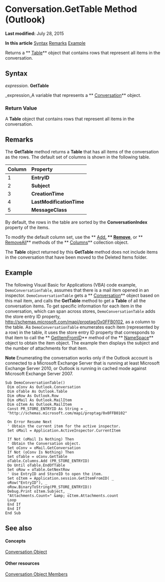 
# Conversation.GetTable Method (Outlook)

 **Last modified:** July 28, 2015

 **In this article**
 [Syntax](#sectionSection0)
 [Remarks](#sectionSection1)
 [Example](#sectionSection2)


Returns a  ** [Table](0affaafd-93fe-227a-acee-e09a86cadc20.md)** object that contains rows that represent all items in the conversation.


## Syntax
<a name="sectionSection0"> </a>

 _expression_. **GetTable**

 _expression_A variable that represents a  ** [Conversation](2705d38a-ebc0-e5a7-208b-ffe1f5446b1b.md)** object.


### Return Value

A  **Table** object that contains rows that represent all items in the conversation.


## Remarks
<a name="sectionSection1"> </a>

The  **GetTable** method returns a **Table** that has all items of the conversation as the rows. The default set of columns is shown in the following table.



|**Column**|**Property**|
|:-----|:-----|
|1| **EntryID**|
|2| **Subject**|
|3| **CreationTime**|
|4| **LastModificationTime**|
|5| **MessageClass**|
By default, the rows in the table are sorted by the  **ConversationIndex** property of the items.

To modify the default column set, use the  ** [Add](d438cfeb-629f-4234-6f4f-ffa086ef9a41.md)**,  ** [Remove](f567879c-f37a-2b65-b4a5-832b6f3acdf8.md)**, or  ** [RemoveAll](e9923548-9c75-e5dd-0643-3c42cd112352.md)** methods of the ** [Columns](628bf0cf-4ee8-5e5c-09d7-89d7adf256ca.md)** collection object.

The  **Table** object returned by this **GetTable** method does not include items in the conversation that have been moved to the Deleted Items folder.


## Example
<a name="sectionSection2"> </a>

The following Visual Basic for Applications (VBA) code example,  `DemoConversationTable`, assumes that there is a mail item opened in an inspector.  `DemoConversationTable` gets a ** [Conversation](2705d38a-ebc0-e5a7-208b-ffe1f5446b1b.md)** object based on this mail item, and calls the **GetTable** method to get a **Table** of all the conversation items. To get specific information for each item in the conversation, which can span across stores, `DemoConversationTable` adds the store entry ID property, http://schemas.microsoft.com/mapi/proptag/0x0FFB0102, as a column to the table. As `DemoConversationTable` enumerates each item (represented by a row) in the table, it uses the store entry ID property that corresponds to that item to call the ** [GetItemFromID](f2abff80-4c04-998b-654b-28600424a16f.md)** method of the ** [NameSpace](f0dcaa19-07f5-5d42-a3bf-2e42b7885644.md)** object to obtain the item object. The example then displays the subject and the number of attachments for that item.


 **Note**  Enumerating the conversation works only if the Outlook account is connected to a Microsoft Exchange Server that is running at least Microsoft Exchange Server 2010, or Outlook is running in cached mode against Microsoft Exchange Server 2007.


```
Sub DemoConversationTable() 
 Dim oConv As Outlook.Conversation 
 Dim oTable As Outlook.Table 
 Dim oRow As Outlook.Row 
 Dim oMail As Outlook.MailItem 
 Dim oItem As Outlook.MailItem 
 Const PR_STORE_ENTRYID As String = _ 
 "http://schemas.microsoft.com/mapi/proptag/0x0FFB0102" 
 
 On Error Resume Next 
 ' Obtain the current item for the active inspector. 
 Set oMail = Application.ActiveInspector.CurrentItem 
 
 If Not (oMail Is Nothing) Then 
 ' Obtain the Conversation object. 
 Set oConv = oMail.GetConversation 
 If Not (oConv Is Nothing) Then 
 Set oTable = oConv.GetTable 
 oTable.Columns.Add (PR_STORE_ENTRYID) 
 Do Until oTable.EndOfTable 
 Set oRow = oTable.GetNextRow 
 ' Use EntryID and StoreID to open the item. 
 Set oItem = Application.session.GetItemFromID( _ 
 oRow("EntryID"), _ 
 oRow.BinaryToString(PR_STORE_ENTRYID)) 
 Debug.Print oItem.Subject, _ 
 "Attachments.Count=" &amp; oItem.Attachments.count 
 Loop 
 End If 
 End If 
End Sub 

```


## See also
<a name="sectionSection2"> </a>


#### Concepts


 [Conversation Object](2705d38a-ebc0-e5a7-208b-ffe1f5446b1b.md)
#### Other resources


 [Conversation Object Members](09ff1e8e-7c5a-0b1e-e8e2-e259f66f71c8.md)
